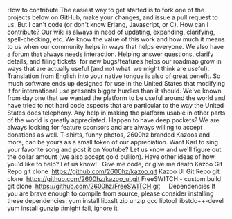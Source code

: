 How to contribute
The easiest way to get started is to fork one of the projects below on GitHub, make your changes, and issue a pull request to us.
But I can't code (or don't know Erlang, Javascript, or C). How can I contribute?
Our wiki is always in need of updating, expanding, clarifying, spell-checking, etc. We know the value of this work and how much it means to us when our community helps in ways that helps everyone.
We also have a 
forum
 that always needs interaction. Helping answer questions, clarify details, and 
filing tickets
 for new bugs/features helps our roadmap grow in ways that are actually useful (and not what 
we
 might think are useful).
Translation from English into your native tongue is also of great benefit. So much software ends up designed for use in the United States that modifying it for international use presents bigger hurdles than it should. We've known from day one that we wanted the platform to be useful around the world and have tried to not hard code aspects that are particular to the way the United States does telephony. Any help in making the platform usable in other parts of the world is greatly appreciated.
Happen to have deep pockets? We are always looking for feature sponsors and are always willing to accept donations as well. T-shirts, funny photos, 2600hz branded Kazoos and more, can be yours as a small token of our appreciation. Want Karl to sing your favorite song and post it on Youtube? Let us know and we'll figure out the dollar amount (we also accept gold bullion).
Have other ideas of how you'd like to help? Let us know!
 
Give me code, or give me death
Kazoo Git Repo
git clone 
https://github.com/2600hz/kazoo.git
Kazoo UI Git Repo
git clone 
https://github.com/2600hz/kazoo_ui.git
FreeSWITCH - custom build
git clone 
https://github.com/2600hz/FreeSWITCH.git
 
 
Dependencies
If you are brave enough to compile from source, please consider installing these dependencies:
yum install libxslt zip unzip gcc libtool libstdc++-devel
yum install gunzip #might fail, ignore it
 
